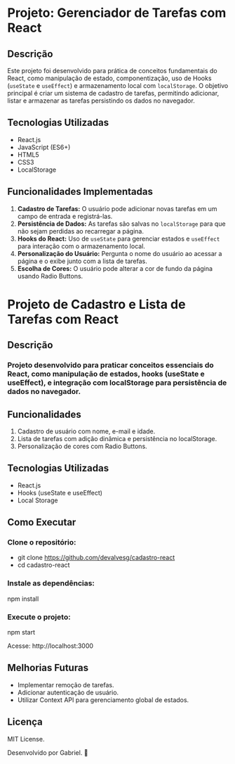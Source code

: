 # Projeto: Gerenciador de Tarefas com React

## Descrição
Este projeto foi desenvolvido para prática de conceitos fundamentais do React, como manipulação de estado, componentização, uso de Hooks (`useState` e `useEffect`) e armazenamento local com `localStorage`. O objetivo principal é criar um sistema de cadastro de tarefas, permitindo adicionar, listar e armazenar as tarefas persistindo os dados no navegador.

## Tecnologias Utilizadas
- React.js
- JavaScript (ES6+)
- HTML5
- CSS3
- LocalStorage

## Funcionalidades Implementadas
1. **Cadastro de Tarefas:** O usuário pode adicionar novas tarefas em um campo de entrada e registrá-las.
2. **Persistência de Dados:** As tarefas são salvas no `localStorage` para que não sejam perdidas ao recarregar a página.
3. **Hooks do React:** Uso de `useState` para gerenciar estados e `useEffect` para interação com o armazenamento local.
4. **Personalização do Usuário:** Pergunta o nome do usuário ao acessar a página e o exibe junto com a lista de tarefas.
5. **Escolha de Cores:** O usuário pode alterar a cor de fundo da página usando Radio Buttons.


# Projeto de Cadastro e Lista de Tarefas com React

## Descrição

### Projeto desenvolvido para praticar conceitos essenciais do React, como manipulação de estados, hooks (useState e useEffect), e integração com localStorage para persistência de dados no navegador.

## Funcionalidades
1. Cadastro de usuário com nome, e-mail e idade.
2. Lista de tarefas com adição dinâmica e persistência no localStorage.
3. Personalização de cores com Radio Buttons.


## Tecnologias Utilizadas
- React.js
- Hooks (useState e useEffect)
- Local Storage

## Como Executar

### Clone o repositório:

- git clone https://github.com/devalvesg/cadastro-react
- cd cadastro-react


### Instale as dependências:
npm install

### Execute o projeto:
npm start

Acesse: http://localhost:3000

## Melhorias Futuras
- Implementar remoção de tarefas.
- Adicionar autenticação de usuário.
- Utilizar Context API para gerenciamento global de estados.


## Licença
MIT License.

Desenvolvido por Gabriel. 🚀